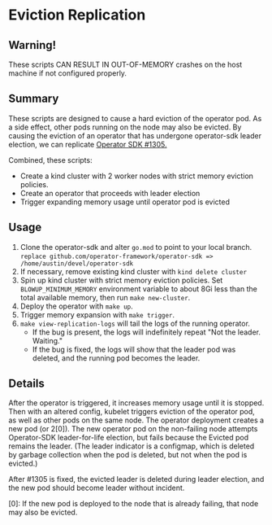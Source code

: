 # Eviction Replication

## Warning!
These scripts CAN RESULT IN OUT-OF-MEMORY crashes on the host machine if
not configured properly.

## Summary

These scripts are designed to cause a hard eviction of the operator pod.
As a side effect, other pods running on the node may also be evicted.
By causing the eviction of an operator that has undergone operator-sdk
leader election, we can replicate [Operator SDK #1305.](https://github.com/operator-framework/operator-sdk/issues/1305)

Combined, these scripts:
  - Create a kind cluster with 2 worker nodes with strict memory
      eviction policies.
  - Create an operator that proceeds with leader election
  - Trigger expanding memory usage until operator pod is evicted

## Usage

1. Clone the operator-sdk and alter `go.mod` to point to your local
	 branch.
   `replace github.com/operator-framework/operator-sdk => /home/austin/devel/operator-sdk`
1. If necessary, remove existing kind cluster with `kind delete cluster`
1. Spin up kind cluster with strict memory eviction policies. Set
   `BLOWUP_MINIMUM_MEMORY` environment variable to about 8Gi less than
   the total available memory, then run `make new-cluster`.
1. Deploy the operator with `make up`.
1. Trigger memory expansion with `make trigger`.
1. `make view-replication-logs` will tail the logs of the running
   operator. 
   * If the bug is present, the logs will indefinitely repeat "Not the leader. Waiting."
   * If the bug is fixed, the logs will show that the leader pod was
       deleted, and the running pod becomes the leader.

## Details

After the operator is triggered, it increases memory usage until it is
stopped. Then with an altered config, kubelet triggers eviction of the
operator pod, as well as other pods on the same node. The operator
deployment creates a new pod (or 2[0]). The new operator pod on the
non-failing node attempts Operator-SDK leader-for-life election, but
fails because the Evicted pod remains the leader. (The leader indicator
is a configmap, which is deleted by garbage collection when the pod is
deleted, but not when the pod is evicted.)

After #1305 is fixed, the evicted leader is deleted during leader
election, and the new pod should become leader without incident.

[0]: If the new pod is deployed to the node that is already failing, that node
may also be evicted.
